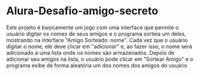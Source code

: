 # Alura-Desafio-amigo-secreto

Este projeto é basicamente um jogo com uma interface que permite o usuário digitar os nomes de seus amigos e o programa sorteia um deles, mostrando na interface "Amigo Sorteado: nome". Cada vez que o usuário digitar o nome, ele deve clicar em "adicionar" e, ao fazer isso, o nome será adicionado à uma lista onde os nomes são armazenados. Depois de adicionar seu amigos na lista, o usuário pode clicar em "Sortear Amigo" e o programa exibe de forma aleatória um dos nomes dos amigos do usuário

